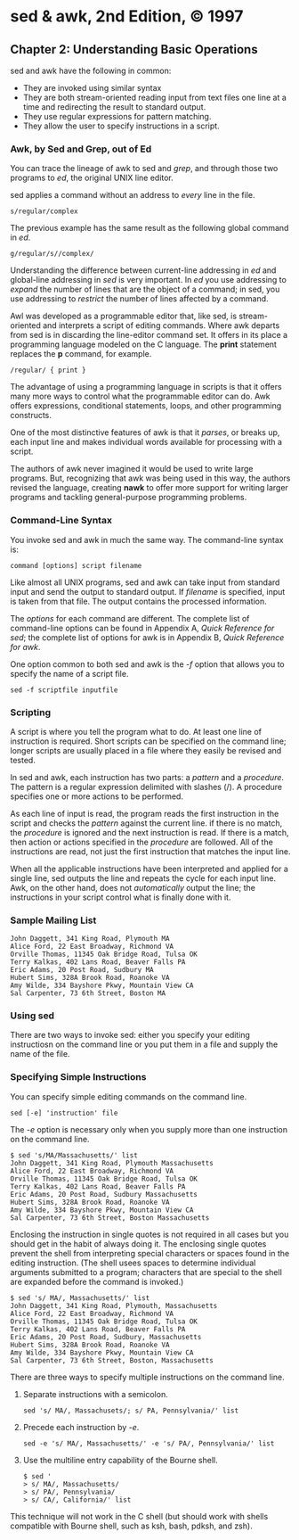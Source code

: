 # sed & awk, 2nd Edition, © 1997

## Chapter 2: Understanding Basic Operations

sed and awk have the following in common:

* They are invoked using similar syntax
* They are both stream-oriented reading input from text files one line at a time and redirecting the result to standard output.
* They use regular expressions for pattern matching.
* They allow the user to specify instructions in a script.

### Awk, by Sed and Grep, out of Ed

You can trace the lineage of awk to sed and _grep_, and through those two programs to _ed_, the original UNIX line editor.

sed applies a command without an address to _every_ line in the file.

`s/regular/complex`

The previous example has the same result as the following global command in _ed_.

`g/regular/s//complex/`

Understanding the difference between current-line addressing in _ed_ and global-line addressing in _sed_ is very important. In _ed_ you use addressing to _expand_ the number of lines that are the object of a command; in sed, you use addressing to _restrict_ the number of lines affected by a command.

Awl was developed as a programmable editor that, like sed, is stream-oriented and interprets a script of editing commands. Where awk departs from sed is in discarding the line-editor command set. It offers in its place a programming language modeled on the C language. The **print** statement replaces the **p** command, for example.

`/regular/ { print }`

The advantage of using a programming language in scripts is that it offers many more ways to control what the programmable editor can do. Awk offers expressions, conditional statements, loops, and other programming constructs.

One of the most distinctive features of awk is that it _parses_, or breaks up, each input line and makes individual words available for processing with a script.

The authors of awk never imagined it would be used to write large programs. But, recognizing that awk was being used in this way, the authors revised the language, creating **nawk** to offer more support for writing larger programs and tackling general-purpose programming problems.

### Command-Line Syntax

You invoke sed and awk in much the same way. The command-line syntax is:

`command [options] script filename`

Like almost all UNIX programs, sed and awk can take input from standard input and send the output to standard output. If _filename_ is specified, input is taken from that file. The output contains the processed information.

The _options_ for each command are different. The complete list of command-line options can be found in Appendix A, _Quick Reference for sed_; the complete list of options for awk is in Appendix B, _Quick Reference for awk_.

One option common to both sed and awk is the _-f_ option that allows you to specify the name of a script file.

`sed -f scriptfile inputfile`

### Scripting

A script is where you tell the program what to do. At least one line of instruction is required. Short scripts can be specified on the command line; longer scripts are usually placed in a file where they easily be revised and tested.

In sed and awk, each instruction has two parts: a _pattern_ and a _procedure_.
The pattern is a regular expression delimited with slashes (/). A procedure specifies one or more actions to be performed.

As each line of input is read, the program reads the first instruction in the script and checks the _pattern_ against the current line. if there is no match, the _procedure_ is ignored and the next instruction is read. If there is a match, then action or actions specified in the _procedure_ are followed. All of the instructions are read, not just the first instruction that matches the input line.

When all the applicable instructions have been interpreted and applied for a single line, sed outputs the line and repeats the cycle for each input line. Awk, on the other hand, does not _automatically_ output the line; the instructions in your script control what is finally done with it.

### Sample Mailing List

```
John Daggett, 341 King Road, Plymouth MA
Alice Ford, 22 East Broadway, Richmond VA
Orville Thomas, 11345 Oak Bridge Road, Tulsa OK
Terry Kalkas, 402 Lans Road, Beaver Falls PA
Eric Adams, 20 Post Road, Sudbury MA
Hubert Sims, 328A Brook Road, Roanoke VA
Amy Wilde, 334 Bayshore Pkwy, Mountain View CA
Sal Carpenter, 73 6th Street, Boston MA
```

### Using sed

There are two ways to invoke sed: either you specify your editing instructiosn on the command line or you put them in a file and supply the name of the file.

### Specifying Simple Instructions

You can specify simple editing commands on the command line.

`sed [-e] 'instruction' file`

The _-e_ option is necessary only when you supply more than one instruction on the command line.

```
$ sed 's/MA/Massachusetts/' list
John Daggett, 341 King Road, Plymouth Massachusetts
Alice Ford, 22 East Broadway, Richmond VA
Orville Thomas, 11345 Oak Bridge Road, Tulsa OK
Terry Kalkas, 402 Lans Road, Beaver Falls PA
Eric Adams, 20 Post Road, Sudbury Massachusetts
Hubert Sims, 328A Brook Road, Roanoke VA
Amy Wilde, 334 Bayshore Pkwy, Mountain View CA
Sal Carpenter, 73 6th Street, Boston Massachusetts
```

Enclosing the instruction in single quotes is not required in all cases but you should get in the habit of always doing it. The enclosing single quotes prevent the shell from interpreting special characters or spaces found in the editing instruction. (The shell usees spaces to determine individual arguments submitted to a program; characters that are special to the shell are expanded before the command is invoked.)

```
$ sed 's/ MA/, Massachusetts/' list
John Daggett, 341 King Road, Plymouth, Massachusetts
Alice Ford, 22 East Broadway, Richmond VA
Orville Thomas, 11345 Oak Bridge Road, Tulsa OK
Terry Kalkas, 402 Lans Road, Beaver Falls PA
Eric Adams, 20 Post Road, Sudbury, Massachusetts
Hubert Sims, 328A Brook Road, Roanoke VA
Amy Wilde, 334 Bayshore Pkwy, Mountain View CA
Sal Carpenter, 73 6th Street, Boston, Massachusetts
```

There are three ways to specify multiple instructions on the command line.

1. Separate instructions with a semicolon.

    `sed 's/ MA/, Massachusets/; s/ PA, Pennsylvania/' list`

2.  Precede each instruction by _-e_.

    `sed -e 's/ MA/, Massachusetts/' -e 's/ PA/, Pennsylvania/' list`

3.  Use the multiline entry capability of the Bourne shell.

    ```
    $ sed '
    > s/ MA/, Massachusetts/
    > s/ PA/, Pennsylvania/
    > s/ CA/, California/' list
    ```

This technique will not work in the C shell (but should work with shells compatible with Bourne shell, such as ksh, bash, pdksh, and zsh).